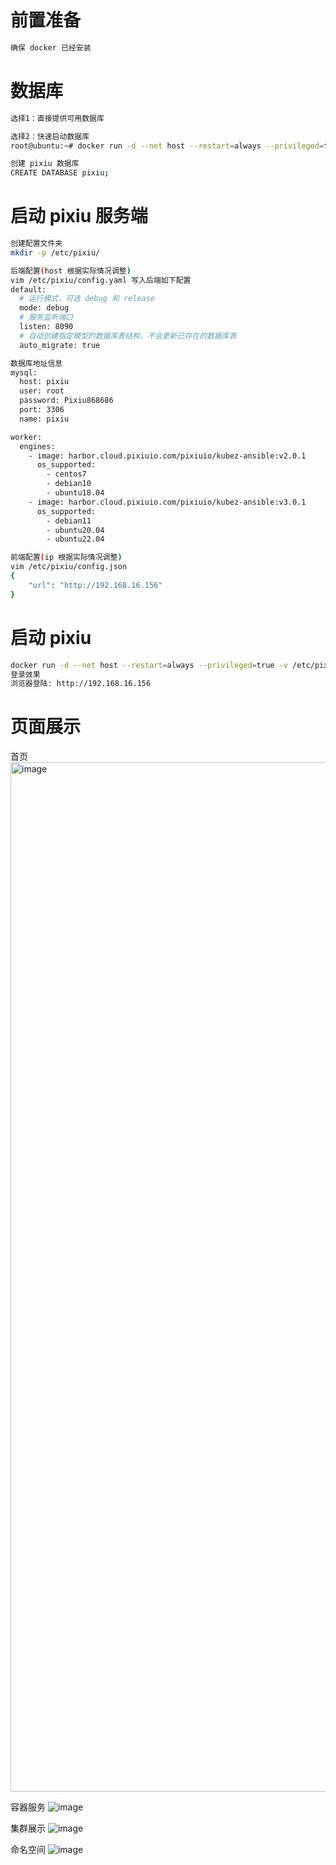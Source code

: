 # 前置准备
```bash
确保 docker 已经安装
```
# 数据库
```bash
选择1：直接提供可用数据库

选择2：快速启动数据库
root@ubuntu:~# docker run -d --net host --restart=always --privileged=true --name mysql -e MYSQL_ROOT_PASSWORD="Pixiu868686" harbor.cloud.pixiuio.com/pixiuio/mysql:5.7 --character-set-server=utf8mb4 --collation-server=utf8mb4_unicode_ci

创建 pixiu 数据库
CREATE DATABASE pixiu;
```
# 启动 pixiu 服务端
```bash
创建配置文件夹
mkdir -p /etc/pixiu/

后端配置(host 根据实际情况调整)
vim /etc/pixiu/config.yaml 写入后端如下配置
default:
  # 运行模式，可选 debug 和 release
  mode: debug
  # 服务监听端口
  listen: 8090
  # 自动创建指定模型的数据库表结构，不会更新已存在的数据库表
  auto_migrate: true

数据库地址信息
mysql:
  host: pixiu
  user: root
  password: Pixiu868686
  port: 3306
  name: pixiu

worker:
  engines:
    - image: harbor.cloud.pixiuio.com/pixiuio/kubez-ansible:v2.0.1
      os_supported:
        - centos7
        - debian10
        - ubuntu18.04
    - image: harbor.cloud.pixiuio.com/pixiuio/kubez-ansible:v3.0.1
      os_supported:
        - debian11
        - ubuntu20.04
        - ubuntu22.04

前端配置(ip 根据实际情况调整)
vim /etc/pixiu/config.json
{
    "url": "http://192.168.16.156"
}
```
# 启动 pixiu
```bash
docker run -d --net host --restart=always --privileged=true -v /etc/pixiu:/etc/pixiu -v /var/run/docker.sock:/var/run/docker.sock --name pixiu-aio harbor.cloud.pixiuio.com/pixiuio/pixiu-aio
登录效果
浏览器登陆: http://192.168.16.156
```
# 页面展示
首页
<img width="1647" alt="image" src="https://github.com/youdian-xiaoshuai/pixiu/assets/64686398/9fc5e005-95cd-49ee-a13c-13f22949fd74">

容器服务
![image](https://github.com/youdian-xiaoshuai/pixiu/assets/64686398/9e450085-2297-4453-80e3-40b0775796a8)

集群展示
![image](https://github.com/youdian-xiaoshuai/pixiu/assets/64686398/9d3fa88a-6da1-4d86-bfb2-0f9a50ab77d5)

命名空间
![image](https://github.com/youdian-xiaoshuai/pixiu/assets/64686398/2af3946b-4f66-4859-bee4-68589d889ef5)



